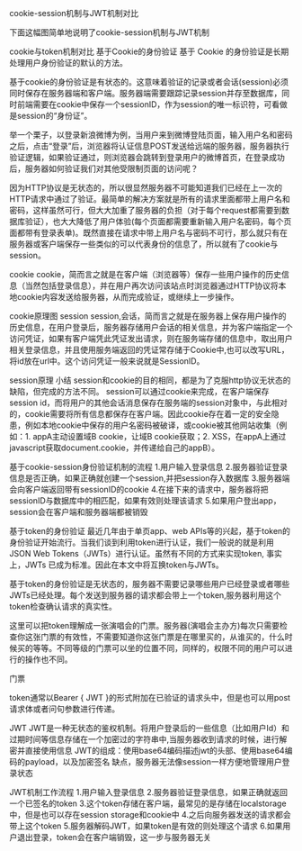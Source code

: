 cookie-session机制与JWT机制对比

下面这幅图简单地说明了cookie-session机制与JWT机制

cookie与token机制对比
基于Cookie的身份验证
基于 Cookie 的身份验证是长期处理用户身份验证的默认的方法。

基于cookie的身份验证是有状态的。这意味着验证的记录或者会话(session)必须同时保存在服务器端和客户端。服务器端需要跟踪记录session并存至数据库，同时前端需要在cookie中保存一个sessionID，作为session的唯一标识符，可看做是session的“身份证”。

举一个栗子，以登录新浪微博为例，当用户来到微博登陆页面，输入用户名和密码之后，点击“登录”后，浏览器将认证信息POST发送给远端的服务器，服务器执行验证逻辑，如果验证通过，则浏览器会跳转到登录用户的微博首页，在登录成功后，服务器如何验证我们对其他受限制页面的访问呢？

因为HTTP协议是无状态的，所以很显然服务器不可能知道我们已经在上一次的HTTP请求中通过了验证。最简单的解决方案就是所有的请求里面都带上用户名和密码，这样虽然可行，但大大加重了服务器的负担（对于每个request都需要到数据库验证），也大大降低了用户体验(每个页面都需要重新输入用户名密码，每个页面都带有登录表单)。既然直接在请求中带上用户名与密码不可行，那么就只有在服务器或客户端保存一些类似的可以代表身份的信息了，所以就有了cookie与session。

cookie
cookie，简而言之就是在客户端（浏览器等）保存一些用户操作的历史信息（当然包括登录信息），并在用户再次访问该站点时浏览器通过HTTP协议将本地cookie内容发送给服务器，从而完成验证，或继续上一步操作。

cookie原理图
session
session,会话，简而言之就是在服务器上保存用户操作的历史信息，在用户登录后，服务器存储用户会话的相关信息，并为客户端指定一个访问凭证，如果有客户端凭此凭证发出请求，则在服务端存储的信息中，取出用户相关登录信息，并且使用服务端返回的凭证常存储于Cookie中,也可以改写URL，将id放在url中。这个访问凭证一般来说就是SessionID。

session原理
小结
session和cookie的目的相同，都是为了克服http协议无状态的缺陷，但完成的方法不同。
session可以通过cookie来完成，在客户端保存session id，而将用户的其他会话消息保存在服务端的session对象中，与此相对的，cookie需要将所有信息都保存在客户端。因此cookie存在着一定的安全隐患，例如本地cookie中保存的用户名密码被破译，或cookie被其他网站收集（例如：1. appA主动设置域B cookie，让域B cookie获取；2. XSS，在appA上通过javascript获取document.cookie，并传递给自己的appB）。

基于cookie-session身份验证机制的流程
1.用户输入登录信息
2.服务器验证登录信息是否正确，如果正确就创建一个session,并把session存入数据库
3.服务器端会向客户端返回带有sessionID的cookie
4.在接下来的请求中，服务器将把sessionID与数据库中的相匹配，如果有效则处理该请求
5.如果用户登出app，session会在客户端和服务器端都被销毁

基于token的身份验证
最近几年由于单页app、web APIs等的兴起，基于token的身份验证开始流行。当我们谈到利用token进行认证，我们一般说的就是利用JSON Web Tokens（JWTs）进行认证。虽然有不同的方式来实现token, 事实上，JWTs 已成为标准。因此在本文中将互换token与JWTs。

基于token的身份验证是无状态的，服务器不需要记录哪些用户已经登录或者哪些JWTs已经处理。每个发送到服务器的请求都会带上一个token,服务器利用这个token检查确认请求的真实性。

这里可以把token理解成一张演唱会的门票。服务器(演唱会主办方)每次只需要检查你这张门票的有效性，不需要知道你这张门票是在哪里买的，从谁买的，什么时候买的等等。不同等级的门票可以坐的位置不同，同样的，权限不同的用户可以进行的操作也不同。

门票

token通常以Bearer { JWT }的形式附加在已验证的请求头中，但是也可以用post请求体或者问句参数进行传递。

JWT
JWT是一种无状态的鉴权机制。将用户登录后的一些信息（比如用户Id）和过期时间等信息存储在一个加密过的字符串中,当服务器收到请求的时候，进行解密并直接使用信息
JWT的组成：使用base64编码描述jwt的头部、使用base64编码的payload，以及加密签名
缺点，服务器无法像session一样方便地管理用户登录状态

JWT机制工作流程
1.用户输入登录信息
2.服务器验证登录信息，如果正确就返回一个已签名的token
3.这个token存储在客户端，最常见的是存储在localstorage中，但是也可以存在session storage和cookie中
4.之后向服务器发送的请求都会带上这个token
5.服务器解码JWT，如果token是有效的则处理这个请求
6.如果用户退出登录，token会在客户端销毁，这一步与服务器无关